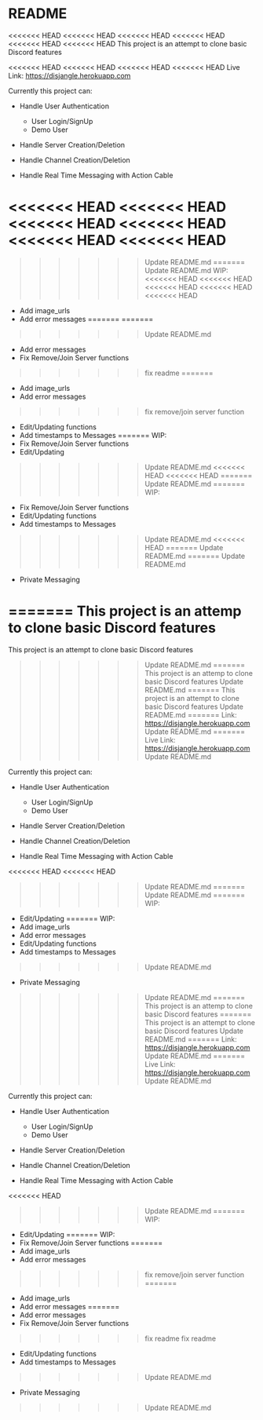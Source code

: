 # README

<<<<<<< HEAD
<<<<<<< HEAD
<<<<<<< HEAD
<<<<<<< HEAD
<<<<<<< HEAD
<<<<<<< HEAD
This project is an attempt to clone basic Discord features

<<<<<<< HEAD
<<<<<<< HEAD
<<<<<<< HEAD
<<<<<<< HEAD
Live Link: https://disjangle.herokuapp.com

Currently this project can:

* Handle User Authentication
  * User Login/SignUp
  * Demo User
  
* Handle Server Creation/Deletion 
* Handle Channel Creation/Deletion 
* Handle Real Time Messaging with Action Cable


<<<<<<< HEAD
<<<<<<< HEAD
<<<<<<< HEAD
<<<<<<< HEAD
<<<<<<< HEAD
<<<<<<< HEAD
=======
>>>>>>> Update README.md
=======
>>>>>>> Update README.md
WIP:
<<<<<<< HEAD
<<<<<<< HEAD
<<<<<<< HEAD
<<<<<<< HEAD
<<<<<<< HEAD
* Add image_urls
* Add error messages
=======
=======
>>>>>>> Update README.md
* Add error messages
* Fix Remove/Join Server functions
>>>>>>> fix readme
=======
* Add image_urls
* Add error messages
>>>>>>> fix remove/join server function
* Edit/Updating functions
* Add timestamps to Messages
=======
WIP: 
* Fix Remove/Join Server functions
* Edit/Updating 
>>>>>>> Update README.md
<<<<<<< HEAD
<<<<<<< HEAD
=======
>>>>>>> Update README.md
=======
WIP:
* Fix Remove/Join Server functions
* Edit/Updating functions
* Add timestamps to Messages
>>>>>>> Update README.md
<<<<<<< HEAD
=======
>>>>>>> Update README.md
=======
>>>>>>> Update README.md
* Private Messaging

=======
This project is an attemp to clone basic Discord features
=======
This project is an attempt to clone basic Discord features
>>>>>>> Update README.md
=======
This project is an attemp to clone basic Discord features
>>>>>>> Update README.md
=======
This project is an attempt to clone basic Discord features
>>>>>>> Update README.md
=======
Link: https://disjangle.herokuapp.com
>>>>>>> Update README.md
=======
Live Link: https://disjangle.herokuapp.com
>>>>>>> Update README.md

Currently this project can:

* Handle User Authentication
  * User Login/SignUp
  * Demo User
  
* Handle Server Creation/Deletion 
* Handle Channel Creation/Deletion 
* Handle Real Time Messaging with Action Cable


<<<<<<< HEAD
<<<<<<< HEAD
>>>>>>> Update README.md
=======
>>>>>>> Update README.md
=======
WIP: 
* Edit/Updating 
=======
WIP:
* Add image_urls
* Add error messages
* Edit/Updating functions
* Add timestamps to Messages
>>>>>>> Update README.md
* Private Messaging

>>>>>>> Update README.md
=======
This project is an attemp to clone basic Discord features
=======
This project is an attempt to clone basic Discord features
>>>>>>> Update README.md
=======
Link: https://disjangle.herokuapp.com
>>>>>>> Update README.md
=======
Live Link: https://disjangle.herokuapp.com
>>>>>>> Update README.md

Currently this project can:

* Handle User Authentication
  * User Login/SignUp
  * Demo User
  
* Handle Server Creation/Deletion 
* Handle Channel Creation/Deletion 
* Handle Real Time Messaging with Action Cable


<<<<<<< HEAD
>>>>>>> Update README.md
=======
WIP: 
* Edit/Updating 
=======
WIP:
* Fix Remove/Join Server functions
=======
* Add image_urls
* Add error messages
>>>>>>> fix remove/join server function
=======
* Add image_urls
* Add error messages
=======
* Add error messages
* Fix Remove/Join Server functions
>>>>>>> fix readme
>>>>>>> fix readme
* Edit/Updating functions
* Add timestamps to Messages
>>>>>>> Update README.md
* Private Messaging

>>>>>>> Update README.md
